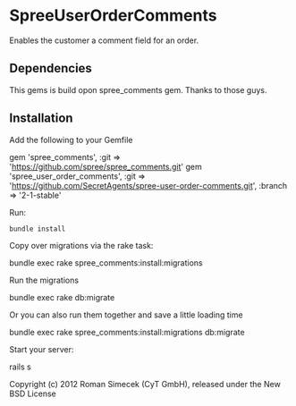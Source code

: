 SpreeUserOrderComments
==========================

Enables the customer a comment field for an order.

Dependencies
------------

This gems is build opon spree_comments gem.
Thanks to those guys. 


Installation
------------

Add the following to your Gemfile

  gem 'spree_comments', :git => 'https://github.com/spree/spree_comments.git'
  gem 'spree_user_order_comments', :git => 'https://github.com/SecretAgents/spree-user-order-comments.git', :branch => '2-1-stable'

Run:

    bundle install

Copy over migrations via the rake task:

  bundle exec rake spree_comments:install:migrations

Run the migrations

  bundle exec rake db:migrate

Or you can also run them together and save a little loading time

  bundle exec rake spree_comments:install:migrations db:migrate

Start your server: 

  rails s


Copyright (c) 2012 Roman Simecek (CyT GmbH), released under the New BSD License
